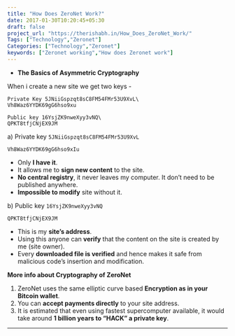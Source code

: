 ```yaml
---
title: "How Does ZeroNet Work?"
date: 2017-01-30T10:20:45+05:30
draft: false
project_url: "https://therishabh.in/How_Does_ZeroNet_Work/"
Tags: ["Technology","Zeronet"]
Categories: ["Technology","Zeronet"]
keywords: ["Zeronet working","How does Zeronet work"]
---
```



* **The Basics of Asymmetric Cryptography**

When i create a new site we get two keys -

	Private Key 5JNiiGspzqt8sC8FM54FMr53U9XvL\
	Vh8Waz6YYDK69gG6hso9xu

    Public key 16YsjZK9nweXyy3vNQ\
    QPKT8tfjCNjEX9JM


a) Private key <code>5JNiiGspzqt8sC8FM54FMr53U9XvL\
Vh8Waz6YYDK69gG6hso9xIu</code>

* Only **I have it**.
* It allows me to **sign new content** to the site.
* **No central registry**, it never leaves my computer. It don’t need to be published anywhere.
* **Impossible to modify** site without it.


b) Public key <code>16YsjZK9nweXyy3vNQ\
QPKT8tfjCNjEX9JM</code>

* This is my **site’s address**.
* Using this anyone can **verify** that the content on the site is created by me (site owner).
* Every **downloaded file is verified** and hence makes it safe from malicious code’s insertion and modification.


**More info about Cryptography of ZeroNet**

1. ZeroNet uses the same elliptic curve based **Encryption as in your Bitcoin wallet**.
2. You can **accept payments directly** to your site address.
3. It is estimated that even using fastest supercomputer available, it would take around **1 billion years to “HACK” a private key**.

___________________________________________

